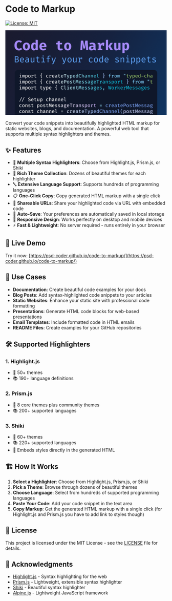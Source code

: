 # Code to Markup

[![License: MIT](https://img.shields.io/badge/License-MIT-blue.svg)](https://opensource.org/licenses/MIT)

![Code to Markup](./og-image.png)

Convert your code snippets into beautifully highlighted HTML markup for static websites, blogs, and documentation. A powerful web tool that supports multiple syntax highlighters and themes.

## ✨ Features

- 🎨 **Multiple Syntax Highlighters**: Choose from Highlight.js, Prism.js, or Shiki
- 🌈 **Rich Theme Collection**: Dozens of beautiful themes for each highlighter
- 🔤 **Extensive Language Support**: Supports hundreds of programming languages
- 📋 **One-Click Copy**: Copy generated HTML markup with a single click
- 🔗 **Shareable URLs**: Share your highlighted code via URL with embedded code
- 💾 **Auto-Save**: Your preferences are automatically saved in local storage
- 📱 **Responsive Design**: Works perfectly on desktop and mobile devices
- ⚡ **Fast & Lightweight**: No server required - runs entirely in your browser

## 🚀 Live Demo

Try it now: [https://psd-coder.github.io/code-to-markup/](https://psd-coder.github.io/code-to-markup/)

## 🎯 Use Cases

- **Documentation**: Create beautiful code examples for your docs
- **Blog Posts**: Add syntax-highlighted code snippets to your articles
- **Static Websites**: Enhance your static site with professional code formatting
- **Presentations**: Generate HTML code blocks for web-based presentations
- **Email Templates**: Include formatted code in HTML emails
- **README Files**: Create examples for your GitHub repositories

## 🛠️ Supported Highlighters

### 1. **Highlight.js**

- 🎨 50+ themes
- 📚 190+ language definitions

### 2. **Prism.js**

- 🎨 8 core themes plus community themes
- 📚 200+ supported languages

### 3. **Shiki**

- 🎨 60+ themes
- 📚 220+ supported languages
- 🎁 Embeds styles directly in the generated HTML

## 🏗️ How It Works

1. **Select a Highlighter**: Choose from Highlight.js, Prism.js, or Shiki
2. **Pick a Theme**: Browse through dozens of beautiful themes
3. **Choose Language**: Select from hundreds of supported programming languages
4. **Paste Your Code**: Add your code snippet in the text area
5. **Copy Markup**: Get the generated HTML markup with a single click (for Highlight.js and Prism.js you have to add link to styles though)

## 📄 License

This project is licensed under the MIT License - see the [LICENSE](LICENSE) file for details.

## 🙏 Acknowledgments

- [Highlight.js](https://highlightjs.org/) - Syntax highlighting for the web
- [Prism.js](https://prismjs.com/) - Lightweight, extensible syntax highlighter
- [Shiki](https://shiki.style/) - Beautiful syntax highlighter
- [Alpine.js](https://alpinejs.dev/) - Lightweight JavaScript framework
